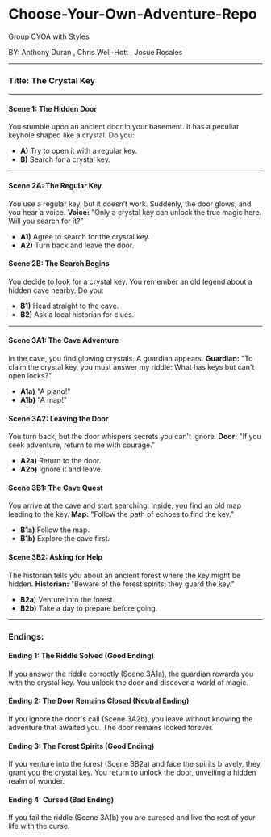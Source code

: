 # Choose-Your-Own-Adventure-Repo

Group CYOA with Styles

BY: Anthony Duran , Chris Well-Hott , Josue Rosales

____________________________________________________________________________________________________________

### Title: **The Crystal Key**

---

#### **Scene 1: The Hidden Door**
You stumble upon an ancient door in your basement. It has a peculiar keyhole shaped like a crystal. Do you:
- **A)** Try to open it with a regular key.
- **B)** Search for a crystal key.

---

#### **Scene 2A: The Regular Key**
You use a regular key, but it doesn’t work. Suddenly, the door glows, and you hear a voice. 
**Voice:** "Only a crystal key can unlock the true magic here. Will you search for it?"
- **A1)** Agree to search for the crystal key.
- **A2)** Turn back and leave the door.

#### **Scene 2B: The Search Begins**
You decide to look for a crystal key. You remember an old legend about a hidden cave nearby. Do you:
- **B1)** Head straight to the cave.
- **B2)** Ask a local historian for clues.

---

#### **Scene 3A1: The Cave Adventure**
In the cave, you find glowing crystals. A guardian appears. 
**Guardian:** "To claim the crystal key, you must answer my riddle: What has keys but can't open locks?"
- **A1a)** "A piano!"
- **A1b)** "A map!"

#### **Scene 3A2: Leaving the Door**
You turn back, but the door whispers secrets you can't ignore. 
**Door:** "If you seek adventure, return to me with courage."
- **A2a)** Return to the door.
- **A2b)** Ignore it and leave.

#### **Scene 3B1: The Cave Quest**
You arrive at the cave and start searching. Inside, you find an old map leading to the key. 
**Map:** "Follow the path of echoes to find the key."
- **B1a)** Follow the map.
- **B1b)** Explore the cave first.

#### **Scene 3B2: Asking for Help**
The historian tells you about an ancient forest where the key might be hidden. 
**Historian:** "Beware of the forest spirits; they guard the key."
- **B2a)** Venture into the forest.
- **B2b)** Take a day to prepare before going.

---

### **Endings:**

#### **Ending 1: The Riddle Solved  (Good Ending)**
If you answer the riddle correctly (Scene 3A1a), the guardian rewards you with the crystal key. You unlock the door and discover a world of magic.

#### **Ending 2: The Door Remains Closed (Neutral Ending)**
 If you ignore the door's call (Scene 3A2b), you leave without knowing the adventure that awaited you. The door remains locked forever.

#### **Ending 3: The Forest Spirits (Good Ending)**
If you venture into the forest (Scene 3B2a) and face the spirits bravely, they grant you the crystal key. You return to unlock the door, unveiling a hidden realm of wonder.

#### **Ending 4: Cursed (Bad Ending)**
If you fail the riddle (Scene 3A1b) you are curesed and live the rest of your life with the curse.
